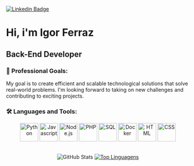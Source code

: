 [![Linkedin Badge](https://img.shields.io/badge/-LinkedIn-blue?style=flat-square&logo=Linkedin&logoColor=white&link=https://www.linkedin.com/in/igor-ferraz-85552b144/)](https://www.linkedin.com/in/igor-ferraz-85552b144/)

# Hi, i'm Igor Ferraz
## Back-End Developer

### 🎯 Professional Goals:

My goal is to create efficient and scalable technological solutions that solve real-world problems. I'm looking forward to taking on new challenges and contributing to exciting projects.

### 🛠️ Languages and Tools:
<div align="center">
  <img src="https://upload.wikimedia.org/wikipedia/commons/c/c3/Python-logo-notext.svg" alt="Python" width="50" height="50">
  <img src="https://upload.wikimedia.org/wikipedia/commons/9/99/Unofficial_JavaScript_logo_2.svg" alt="Javascript" width="50" height="50">
  <img src="https://upload.wikimedia.org/wikipedia/commons/d/d9/Node.js_logo.svg" alt="Node.js" width="50" height="50">
  <img src="https://www.php.net/images/logos/new-php-logo.svg" alt="PHP" width="50" height="50">
  <img src="https://upload.wikimedia.org/wikipedia/commons/0/0a/MySQL_textlogo.svg" alt="SQL" width="50" height="50">
  <img src="https://upload.wikimedia.org/wikipedia/commons/a/a7/Docker-svgrepo-com.svg" alt="Docker" width="50" height="50">
  <img src="https://upload.wikimedia.org/wikipedia/commons/6/61/HTML5_logo_and_wordmark.svg" alt="HTML" width="50" height="50">
  <img src="https://upload.wikimedia.org/wikipedia/commons/d/d5/CSS3_logo_and_wordmark.svg" alt="CSS" width="50" height="50">
</div>

<br>
<div align="center">
  
  ![GitHub Stats](https://github-readme-stats.vercel.app/api?username=igoorferraz&show_icons=true&theme=radical)
  [![Top Linguagens](https://github-readme-stats.vercel.app/api/top-langs/?username=IgoOrFerraz&layout=compact)](https://github.com/IgoOrFerraz/github-readme-stats)
</div>
